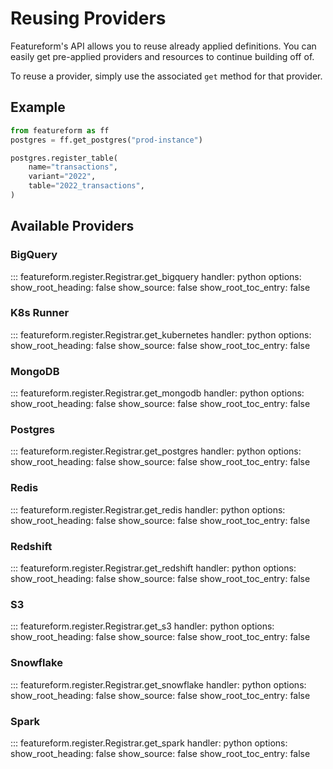 # Reusing Providers
Featureform's API allows you to reuse already applied definitions. You can easily get pre-applied providers and
resources to continue building off of.

To reuse a provider, simply use the associated `get` method for that provider. 

## Example

```python
from featureform as ff
postgres = ff.get_postgres("prod-instance")

postgres.register_table(
    name="transactions",
    variant="2022",
    table="2022_transactions",
)
```

## Available Providers

[//]: # (We're missing a couple of providers here. Needs to be resolved)

### BigQuery
::: featureform.register.Registrar.get_bigquery
    handler: python
    options:
        show_root_heading: false
        show_source: false
        show_root_toc_entry: false

### K8s Runner
::: featureform.register.Registrar.get_kubernetes
    handler: python
    options:
        show_root_heading: false
        show_source: false
        show_root_toc_entry: false

### MongoDB
::: featureform.register.Registrar.get_mongodb
    handler: python
    options:
        show_root_heading: false
        show_source: false
        show_root_toc_entry: false

### Postgres
::: featureform.register.Registrar.get_postgres
    handler: python
    options:
        show_root_heading: false
        show_source: false
        show_root_toc_entry: false

### Redis
::: featureform.register.Registrar.get_redis
    handler: python
    options:
        show_root_heading: false
        show_source: false
        show_root_toc_entry: false

### Redshift
::: featureform.register.Registrar.get_redshift
    handler: python
    options:
        show_root_heading: false
        show_source: false
        show_root_toc_entry: false

### S3
::: featureform.register.Registrar.get_s3
    handler: python
    options:
        show_root_heading: false
        show_source: false
        show_root_toc_entry: false

### Snowflake
::: featureform.register.Registrar.get_snowflake
    handler: python
    options:
        show_root_heading: false
        show_source: false
        show_root_toc_entry: false

### Spark
::: featureform.register.Registrar.get_spark
    handler: python
    options:
        show_root_heading: false
        show_source: false
        show_root_toc_entry: false

